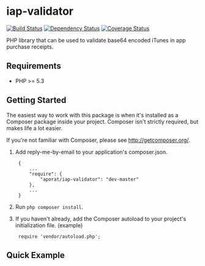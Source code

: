 iap-validator
=======

[![Build Status](https://travis-ci.org/aporat/iap-validator.png?branch=master)](https://travis-ci.org/aporat/iap-validator) [![Dependency Status](https://www.versioneye.com/user/projects/529f708e632bac512c000002/badge.png)](https://www.versioneye.com/user/projects/521b6fd1632bac7a5900b02a) [![Coverage Status](https://coveralls.io/repos/aporat/iap-validator/badge.png)](https://coveralls.io/r/aporat/iap-validator)

PHP library that can be used to validate base64 encoded iTunes in app purchase receipts.


## Requirements ##

* PHP >= 5.3

## Getting Started ##

The easiest way to work with this package is when it's installed as a
Composer package inside your project. Composer isn't strictly
required, but makes life a lot easier.

If you're not familiar with Composer, please see <http://getcomposer.org/>.

1. Add reply-me-by-email to your application's composer.json.

        {
            ...
            "require": {
                "aporat/iap-validator": "dev-master"
            },
            ...
        }

2. Run `php composer install`.

3. If you haven't already, add the Composer autoload to your project's
   initialization file. (example)

        require 'vendor/autoload.php';


## Quick Example ##


```php


```
       

